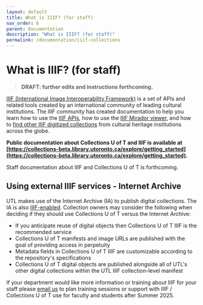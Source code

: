 ```yaml
---
layout: default
title: What is IIIF? (for staff)
nav_order: 6
parent: Documentation
description: "What is IIIF? (for staff)"
permalink: /documentation/iiif-collections
---
```


# What is IIIF? (for staff)

> **DRAFT: further edits and instructions forthcoming.**

[IIIF (International Image Interoperability Framework)](http://iiif.io/) is a set of APIs and related tools created by an international community of leading cultural institutions. The IIIF community has created documentation to help you learn how to use the [IIIF APIs](https://iiif.io/get-started/how-iiif-works/), how to use the [IIIF Mirador viewer](https://iiif.io/guides/using_iiif_resources/#mirador), and how to [find other IIIF digitized collections](https://iiif.io/guides/finding_resources/) from cultural heritage institutions across the globe. 

**Public documentation about Collections U of T and IIIF is available at [https://collections-beta.library.utoronto.ca/explore/getting_started](https://collections-beta.library.utoronto.ca/explore/getting_started).**

Staff documentation about IIIF and Collections U of T is forthcoming.

## Using external IIIF services - Internet Archive

UTL makes use of the Internet Archive (IA) to publish digital collections. The IA is also [IIIF-enabled](https://github.com/internetarchive/iiif). Collection owners may consider the following when deciding if they should use Collections U of T versus the Internet Archive:
* If you anticipate reuse of digital objects then Collections U of T IIIF is the recommended service
* Collections U of T manifests and image URLs are published with the goal of providing access in perpetuity
* Metadata fields in Collections U of T IIIF are customizable according to the repository's specifications
* Collections U of T digital objects are published alongside all of UTL's other  digital collections within the UTL IIIF collection-level manifest

If your department would like more information or training about IIIF for your staff please [email us](mailto:digitalinitiatives@library.utoronto.ca) to plan training sessions or support with IIIF / Collections U of T use for faculty and students after Summer 2025.
